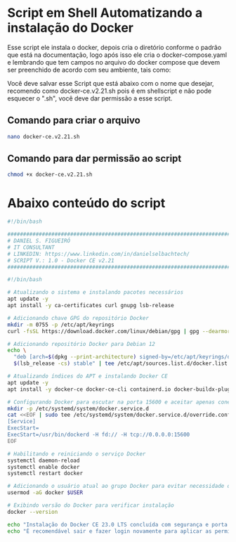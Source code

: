 # Script em Shell Automatizando a instalação do Docker

Esse script ele instala o docker, depois cria o diretório conforme o padrão que está na documentação, logo após isso ele cria o docker-compose.yaml e lembrando que tem campos no arquivo do docker compose que devem ser preenchido de acordo com seu ambiente, tais como:

Você deve salvar esse Script que está abaixo com o nome que desejar, recomendo como docker-ce.v2.21.sh pois é em shellscript e não pode esquecer o ".sh", você deve dar permissão a esse script.

## Comando para criar o arquivo

```sh
nano docker-ce.v2.21.sh
```
## Comando para dar permissão ao script

```sh
chmod +x docker-ce.v2.21.sh
```

# Abaixo conteúdo do script

```sh
#!/bin/bash

#########################################################################################
# DANIEL S. FIGUEIRÓ                                                                    #
# IT CONSULTANT                                                                         #
# LINKEDIN: https://www.linkedin.com/in/danielselbachtech/                              #
# SCRIPT V.: 1.0 - Docker CE v2.21                                                      #
#########################################################################################

#!/bin/bash

# Atualizando o sistema e instalando pacotes necessários
apt update -y
apt install -y ca-certificates curl gnupg lsb-release

# Adicionando chave GPG do repositório Docker
mkdir -m 0755 -p /etc/apt/keyrings
curl -fsSL https://download.docker.com/linux/debian/gpg | gpg --dearmor -o /etc/apt/keyrings/docker.gpg

# Adicionando repositório Docker para Debian 12
echo \
  "deb [arch=$(dpkg --print-architecture) signed-by=/etc/apt/keyrings/docker.gpg] https://download.docker.com/linux/debian \
  $(lsb_release -cs) stable" | tee /etc/apt/sources.list.d/docker.list > /dev/null

# Atualizando índices do APT e instalando Docker CE
apt update -y
apt install -y docker-ce docker-ce-cli containerd.io docker-buildx-plugin docker-compose-plugin

# Configurando Docker para escutar na porta 15600 e aceitar apenas conexões locais e do IP especificado
mkdir -p /etc/systemd/system/docker.service.d
cat <<EOF | sudo tee /etc/systemd/system/docker.service.d/override.conf
[Service]
ExecStart=
ExecStart=/usr/bin/dockerd -H fd:// -H tcp://0.0.0.0:15600
EOF

# Habilitando e reiniciando o serviço Docker
systemctl daemon-reload
systemctl enable docker
systemctl restart docker

# Adicionando o usuário atual ao grupo Docker para evitar necessidade de sudo
usermod -aG docker $USER

# Exibindo versão do Docker para verificar instalação
docker --version

echo "Instalação do Docker CE 23.0 LTS concluída com segurança e porta 15600 configurada para aceitar conexões somente do IP 138.97.35.201."
echo "É recomendável sair e fazer login novamente para aplicar as permissões de grupo."
``````
